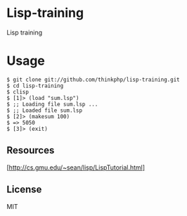 # Lisp-training

Lisp training

# Usage

```
$ git clone git://github.com/thinkphp/lisp-training.git
$ cd lisp-training
$ clisp
$ [1]> (load "sum.lsp")
$ ;; Loading file sum.lsp ...
$ ;; Loaded file sum.lsp
$ [2]> (makesum 100)
$ => 5050
$ [3]> (exit)
```

## Resources

[http://cs.gmu.edu/~sean/lisp/LispTutorial.html]

## License

MIT

[http://cs.gmu.edu/~sean/lisp/LispTutorial.html]: http://cs.gmu.edu/~sean/lisp/LispTutorial.html